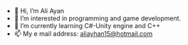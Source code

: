 - 👋 Hi, I’m Ali Ayan
- 👀 I’m interested in programming and game development.
- 🌱 I’m currently learning C#-Unity engine and C++
- 📫 My e mail address: aliayhan15@hotmail.com

<!---
aliayan15/aliayan15 is a ✨ special ✨ repository because its `README.md` (this file) appears on your GitHub profile.
You can click the Preview link to take a look at your changes.
--->
